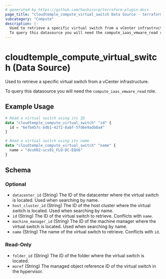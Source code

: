 ```yaml
---
# generated by https://github.com/hashicorp/terraform-plugin-docs
page_title: "cloudtemple_compute_virtual_switch Data Source - terraform-provider-cloudtemple"
subcategory: "Compute"
description: |-
  Used to retrieve a specific virtual switch from a vCenter infrastructure.
  To query this datasource you will need the compute_iaas_vmware_read role.
---
```


# cloudtemple_compute_virtual_switch (Data Source)

Used to retrieve a specific virtual switch from a vCenter infrastructure.

To query this datasource you will need the `compute_iaas_vmware_read` role.

## Example Usage

```terraform
# Read a virtual switch using its ID
data "cloudtemple_compute_virtual_switch" "id" {
  id = "6e7b457c-bdb1-4272-8abf-5fd6e9adb8a4"
}

# Read a virtual switch using its name
data "cloudtemple_compute_virtual_switch" "name" {
  name = "dvs002-ucs01_FLO-DC-EQX6"
}
```

<!-- schema generated by tfplugindocs -->
## Schema

### Optional

- `datacenter_id` (String) The ID of the datacenter where the virtual switch is located. Used when searching by name.
- `host_cluster_id` (String) The ID of the host cluster where the virtual switch is located. Used when searching by name.
- `id` (String) The ID of the virtual switch to retrieve. Conflicts with `name`.
- `machine_manager_id` (String) The ID of the machine manager where the virtual switch is located. Used when searching by name.
- `name` (String) The name of the virtual switch to retrieve. Conflicts with `id`.

### Read-Only

- `folder_id` (String) The ID of the folder where the virtual switch is located.
- `moref` (String) The managed object reference ID of the virtual switch in the hypervisor.


